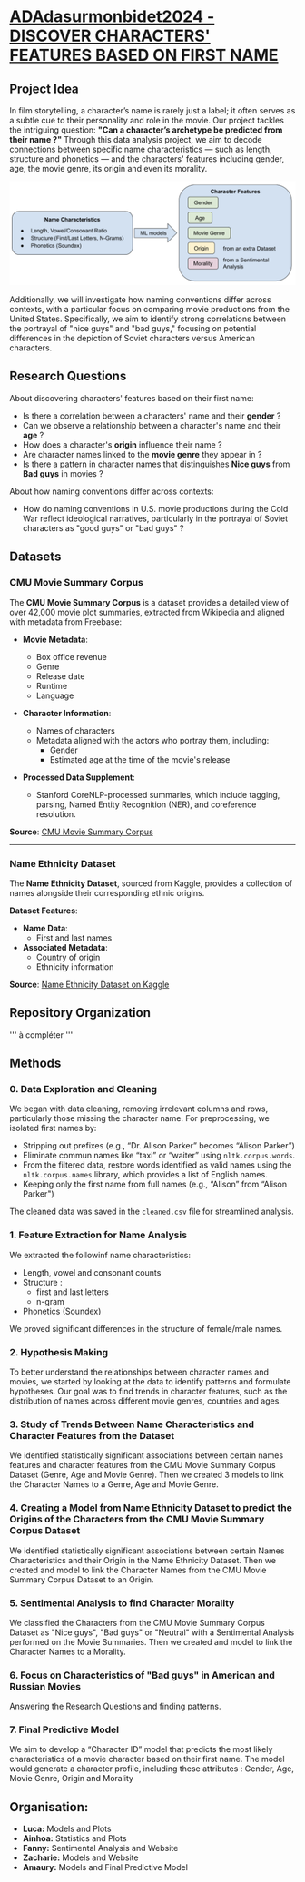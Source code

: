 # [ADAdasurmonbidet2024 - DISCOVER CHARACTERS' FEATURES BASED ON FIRST NAME](https://fannymissillier.github.io)

## Project Idea
In film storytelling, a character’s name is rarely just a label; it often serves as a subtle cue to their personality and role in the movie. Our project tackles the intriguing question: **"Can a character’s archetype be predicted from their name ?"** Through this data analysis project, we aim to decode connections between specific name characteristics — such as length, structure and phonetics — and the characters' features including gender, age, the movie genre, its origin and even its morality. 

![Names' Features](data/Image/intro.png)

Additionally, we will investigate how naming conventions differ across contexts, with a particular focus on comparing movie productions from the United States. Specifically, we aim to identify strong correlations between the portrayal of "nice guys" and "bad guys," focusing on potential differences in the depiction of Soviet characters versus American characters.

## Research Questions

About discovering characters' features based on their first name: 
- Is there a correlation between a characters' name and their **gender** ?  
- Can we observe a relationship between a character's name and their **age** ?  
- How does a character's **origin** influence their name ?  
- Are character names linked to the **movie genre** they appear in ?  
- Is there a pattern in character names that distinguishes **Nice guys** from **Bad guys** in movies ?  

About how naming conventions differ across contexts: 
- How do naming conventions in U.S. movie productions during the Cold War reflect ideological narratives, particularly in the portrayal of Soviet characters as "good guys" or "bad guys" ?  


## Datasets

### CMU Movie Summary Corpus
The **CMU Movie Summary Corpus** is a dataset provides a detailed view of over 42,000 movie plot summaries, extracted from Wikipedia and aligned with metadata from Freebase:

- **Movie Metadata**:
  - Box office revenue
  - Genre
  - Release date
  - Runtime
  - Language

- **Character Information**:
  - Names of characters
  - Metadata aligned with the actors who portray them, including:
    - Gender
    - Estimated age at the time of the movie's release

- **Processed Data Supplement**:
  - Stanford CoreNLP-processed summaries, which include tagging, parsing, Named Entity Recognition (NER), and coreference resolution.

**Source**: [CMU Movie Summary Corpus](http://www.cs.cmu.edu/~ark/personas/)

---

### Name Ethnicity Dataset
The **Name Ethnicity Dataset**, sourced from Kaggle, provides a collection of names alongside their corresponding ethnic origins. 

**Dataset Features**:
- **Name Data**:
  - First and last names
- **Associated Metadata**:
  - Country of origin
  - Ethnicity information

**Source**: [Name Ethnicity Dataset on Kaggle](https://www.kaggle.com/datasets/tommylariccia/name-ethnicity-data)

## Repository Organization
'''
à compléter
'''

## Methods 

### 0. Data Exploration and Cleaning
We began with data cleaning, removing irrelevant columns and rows, particularly those missing the character name. For preprocessing, we isolated first names by:
- Stripping out prefixes (e.g., “Dr. Alison Parker” becomes “Alison Parker”)
- Eliminate commun names like “taxi” or “waiter” using `nltk.corpus.words`. 
- From the filtered data, restore words identified as valid names using the `nltk.corpus.names` library, which provides a list of English names. 
- Keeping only the first name from full names (e.g., “Alison” from “Alison Parker")

The cleaned data was saved in the `cleaned.csv` file for streamlined analysis.

### 1. Feature Extraction for Name Analysis
We extracted the followinf name characteristics:
- Length, vowel and consonant counts
- Structure : 
    - first and last letters
    - n-gram 
- Phonetics (Soundex)

We proved significant differences in the structure of female/male names.

### 2. Hypothesis Making
To better understand the relationships between character names and movies, we started by looking at the data to identify patterns and formulate hypotheses. Our goal was to find trends in character features, such as the distribution of names across different movie genres, countries and ages.

### 3. Study of Trends Between Name Characteristics and Character Features from the Dataset
We identified statistically significant associations between certain names features and character features from the CMU Movie Summary Corpus Dataset (Genre, Age and Movie Genre). Then we created 3 models to link the Character Names to a Genre, Age and Movie Genre.

### 4. Creating a Model from Name Ethnicity Dataset to predict the Origins of the Characters from the CMU Movie Summary Corpus Dataset
We identified statistically significant associations between certain Names Characteristics and their Origin in the Name Ethnicity Dataset. Then we created and model to link the Character Names from the CMU Movie Summary Corpus Dataset to an Origin.

### 5. Sentimental Analysis to find Character Morality
We classified the Characters from the CMU Movie Summary Corpus Dataset as "Nice guys", "Bad guys" or "Neutral" with a Sentimental Analysis performed on the Movie Summaries. Then we created and model to link the Character Names to a Morality.

### 6. Focus on Characteristics of "Bad guys" in American and Russian Movies
Answering the Research Questions and finding patterns.

### 7. Final Predictive Model 
We aim to develop a “Character ID” model that predicts the most likely characteristics of a movie character based on their first name. The model would generate a character profile, including these attributes : Gender, Age, Movie Genre, Origin and Morality

## Organisation:
- **Luca:** Models and Plots
- **Ainhoa:** Statistics and Plots
- **Fanny:** Sentimental Analysis and Website
- **Zacharie:** Models and Website
- **Amaury:** Models and Final Predictive Model
